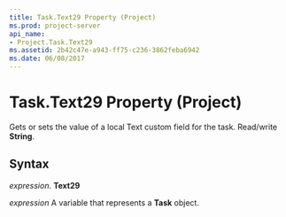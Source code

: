 ```yaml
---
title: Task.Text29 Property (Project)
ms.prod: project-server
api_name:
- Project.Task.Text29
ms.assetid: 2b42c47e-a943-ff75-c236-3862feba6942
ms.date: 06/08/2017
---
```



# Task.Text29 Property (Project)

Gets or sets the value of a local Text custom field for the task. Read/write **String**.


## Syntax

 _expression_. **Text29**

 _expression_ A variable that represents a **Task** object.



